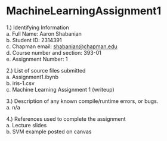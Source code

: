 # MachineLearningAssignment1
1.) Identifying Information <br>
  a. Full Name: Aaron Shabanian <br>
  b. Student ID: 2314391 <br>
  c. Chapman email: shabanian@chapman.edu <br>
  d. Course number and section: 393-01 <br>
  e. Assignment Number: 1 <br>

2.) List of source files submitted <br>
  a. Assignment1.ibynb <br>
  b. iris-1.csv <br>
  c. Machine Learning Assignment 1 (writeup) <br>

3.) Description of any known compile/runtime errors, or bugs. <br>
  a. n/a <br>

4.) References used to complete the assignment <br>
  a.  Lecture slides <br>
  b.  SVM example posted on canvas <br>

